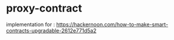 # proxy-contract

implementation for : https://hackernoon.com/how-to-make-smart-contracts-upgradable-2612e771d5a2
